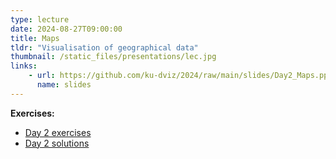 ```yaml
---
type: lecture
date: 2024-08-27T09:00:00
title: Maps
tldr: "Visualisation of geographical data"
thumbnail: /static_files/presentations/lec.jpg
links:
    - url: https://github.com/ku-dviz/2024/raw/main/slides/Day2_Maps.pptx
      name: slides
---
```

**Exercises:**

* [Day 2 exercises](https://github.com/ku-dviz/2024/blob/main/Exercises/day2.Rmd)
* [Day 2 solutions](https://github.com/ku-dviz/2024/blob/main/Exercises/Solutions/day2_solutions.Rmd)
